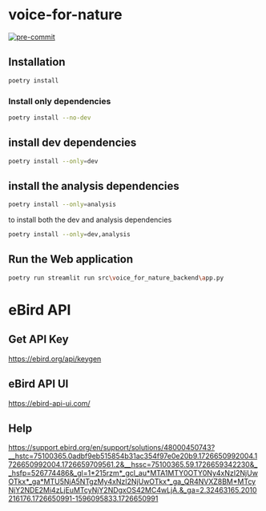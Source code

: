 # voice-for-nature
[![pre-commit](https://img.shields.io/badge/pre--commit-enabled-brightgreen?logo=pre-commit&logoColor=white)](https://github.com/pre-commit/pre-commit)

## Installation
```bash
poetry install
```
### Install only dependencies
```bash
poetry install --no-dev
```
## install dev dependencies
```bash
poetry install --only=dev
```

## install the analysis dependencies
```bash
poetry install --only=analysis
```

to install both the dev and analysis dependencies
```bash
poetry install --only=dev,analysis
```

## Run the Web application
```bash
poetry run streamlit run src\voice_for_nature_backend\app.py
```

# eBird API

## Get API Key
https://ebird.org/api/keygen

## eBird API UI
https://ebird-api-ui.com/


## Help
https://support.ebird.org/en/support/solutions/48000450743?__hstc=75100365.0adbf9eb515854b31ac354f97e0e20b9.1726650992004.1726650992004.1726659709561.2&__hssc=75100365.59.1726659342230&__hsfp=526774486&_gl=1*215rzm*_gcl_au*MTA1MTY0OTY0Ny4xNzI2NjUwOTkx*_ga*MTU5NjA5NTgzMy4xNzI2NjUwOTkx*_ga_QR4NVXZ8BM*MTcyNjY2NDE2Mi4zLjEuMTcyNjY2NDgxOS42MC4wLjA.&_ga=2.32463165.2010216176.1726650991-1596095833.1726650991
